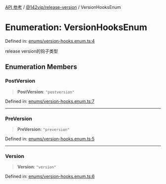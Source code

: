 [API 参考](../../../index.md) / [@142vip/release-version](../index.md) / VersionHooksEnum

# Enumeration: VersionHooksEnum

Defined in: [enums/version-hooks.enum.ts:4](https://github.com/142vip/core-x/blob/15d5bc9ef4bece78c0e60bdf074a2d245f625100/packages/release-version/src/enums/version-hooks.enum.ts#L4)

release version的钩子类型

## Enumeration Members

### PostVersion

> **PostVersion**: `"postversion"`

Defined in: [enums/version-hooks.enum.ts:7](https://github.com/142vip/core-x/blob/15d5bc9ef4bece78c0e60bdf074a2d245f625100/packages/release-version/src/enums/version-hooks.enum.ts#L7)

***

### PreVersion

> **PreVersion**: `"preversion"`

Defined in: [enums/version-hooks.enum.ts:5](https://github.com/142vip/core-x/blob/15d5bc9ef4bece78c0e60bdf074a2d245f625100/packages/release-version/src/enums/version-hooks.enum.ts#L5)

***

### Version

> **Version**: `"version"`

Defined in: [enums/version-hooks.enum.ts:6](https://github.com/142vip/core-x/blob/15d5bc9ef4bece78c0e60bdf074a2d245f625100/packages/release-version/src/enums/version-hooks.enum.ts#L6)
